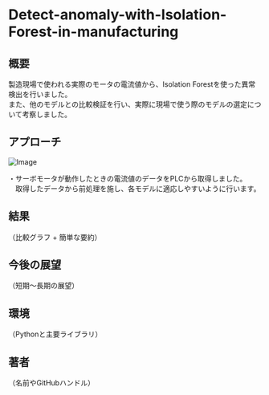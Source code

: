 # Detect-anomaly-with-Isolation-Forest-in-manufacturing

## 概要

製造現場で使われる実際のモータの電流値から、Isolation Forestを使った異常検出を行いました。\
また、他のモデルとの比較検証を行い、実際に現場で使う際のモデルの選定について考察しました。

## アプローチ

![Image](https://github.com/user-attachments/assets/b0e1ec4f-1a4d-4411-9d11-e624cb735d91)


・サーボモータが動作したときの電流値のデータをPLCから取得しました。\
　取得したデータから前処理を施し、各モデルに適応しやすいように行います。

## 結果
（比較グラフ + 簡単な要約）

## 今後の展望
（短期〜長期の展望）

## 環境
（Pythonと主要ライブラリ）

## 著者
（名前やGitHubハンドル）
